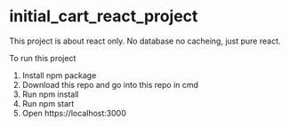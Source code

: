 # initial_cart_react_project

This project is about react only. No database no cacheing, just pure react.

To run this project
1. Install npm package
2. Download this repo and go into this repo in cmd
3. Run npm install
4. Run npm start
5. Open https://localhost:3000
